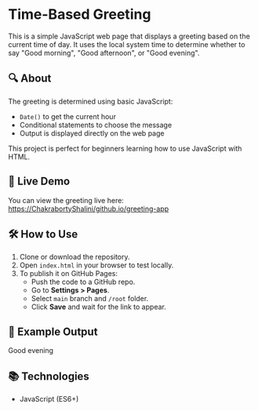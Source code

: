 
# Time-Based Greeting
This is a simple JavaScript web page that displays a greeting based on the current time of day. It uses the local system time to determine whether to say "Good morning", "Good afternoon", or "Good evening".

## 🔍 About

The greeting is determined using basic JavaScript:
- `Date()` to get the current hour
- Conditional statements to choose the message
- Output is displayed directly on the web page

This project is perfect for beginners learning how to use JavaScript with HTML.

## 🚀 Live Demo

You can view the greeting live here: [https://ChakrabortyShalini/github.io/greeting-app](https://ChakrabortyShalini.github.io/greeting-app)  

## 🛠️ How to Use

1. Clone or download the repository.
2. Open `index.html` in your browser to test locally.
3. To publish it on GitHub Pages:
   - Push the code to a GitHub repo.
   - Go to **Settings > Pages**.
   - Select `main` branch and `/root` folder.
   - Click **Save** and wait for the link to appear.

## 📄 Example Output
Good evening

## 📚 Technologies

- JavaScript (ES6+)
